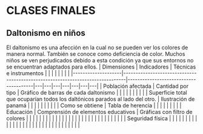 # CLASES FINALES
## Daltonismo en niños
El daltonismo es una afección en la cual no se pueden ver los colores de manera normal. También se conoce como deficiencia de color. Muchos niños se ven perjudicados debido a esta condición ya que sus entornos no se encuentran adaptados para ellos.
| Dimensiones        | Indicadores                                                                   | Técnicas e instrumentos               |   |   |   |   |   |   |   |
|--------------------|-------------------------------------------------------------------------------|---------------------------------------|---|---|---|---|---|---|---|
| Población afectada | Cantidad por tipo                                                             | Gráfico de barras de cada daltonismo  |   |   |   |   |   |   |   |
|                    | Superficie total que ocuparían todos los daltónicos parados al lado del otro. | Ilustración de panamá                 |   |   |   |   |   |   |   |
|                    | Como se obtiene                                                               | Tabla de herencia                     |   |   |   |   |   |   |   |
| Educación          | Comprensión de elementos educativos                                           | Gráficas con filtro de colores        |   |   |   |   |   |   |   |
|                    |                                                                               |                                       |   |   |   |   |   |   |   |
|                    |                                                                               |                                       |   |   |   |   |   |   |   |
| Seguridad física   |                                                                               |                                       |   |   |   |   |   |   |   |
|                    |                                                                               |                                       |   |   |   |   |   |   |   |
|                    |                                                                               |                                       |   |   |   |   |   |   |   |
